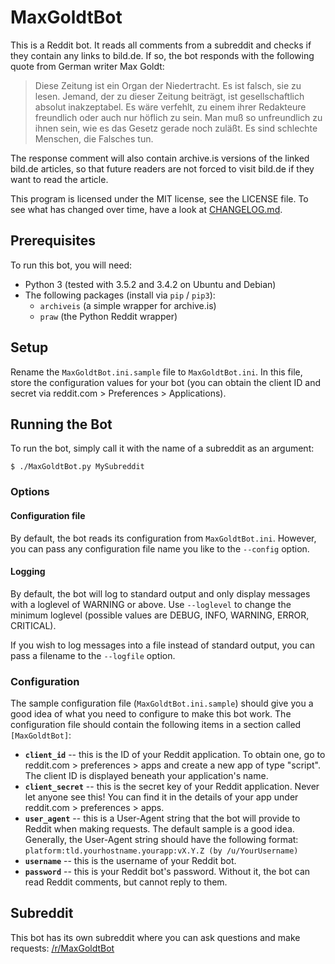 # MaxGoldtBot

This is a Reddit bot. It reads all comments from a subreddit and checks if they
contain any links to bild.de. If so, the bot responds with the following quote
from German writer Max Goldt:

> Diese Zeitung ist ein Organ der Niedertracht. Es ist falsch, sie zu lesen.
> Jemand, der zu dieser Zeitung beiträgt, ist gesellschaftlich absolut
> inakzeptabel. Es wäre verfehlt, zu einem ihrer Redakteure freundlich oder auch
> nur höflich zu sein. Man muß so unfreundlich zu ihnen sein, wie es das Gesetz
> gerade noch zuläßt. Es sind schlechte Menschen, die Falsches tun.

The response comment will also contain archive.is versions of the linked bild.de
articles, so that future readers are not forced to visit bild.de if they want
to read the article.

This program is licensed under the MIT license, see the LICENSE file. To see what
has changed over time, have a look at
[CHANGELOG.md](https://github.com/pille1842/MaxGoldtBot/blob/master/CHANGELOG.md).

## Prerequisites

To run this bot, you will need:

- Python 3 (tested with 3.5.2 and 3.4.2 on Ubuntu and Debian)
- The following packages (install via `pip` / `pip3`):
    - `archiveis` (a simple wrapper for archive.is)
    - `praw` (the Python Reddit wrapper)

## Setup

Rename the `MaxGoldtBot.ini.sample` file to `MaxGoldtBot.ini`. In this file,
store the configuration values for your bot (you can obtain the client ID and
secret via reddit.com > Preferences > Applications).

## Running the Bot

To run the bot, simply call it with the name of a subreddit as an argument:

```
$ ./MaxGoldtBot.py MySubreddit
```

### Options

#### Configuration file

By default, the bot reads its configuration from `MaxGoldtBot.ini`. However,
you can pass any configuration file name you like to the `--config` option.

#### Logging

By default, the bot will log to standard output and only display messages with
a loglevel of WARNING or above. Use `--loglevel` to change the minimum loglevel
(possible values are DEBUG, INFO, WARNING, ERROR, CRITICAL).

If you wish to log messages into a file instead of standard output, you can pass
a filename to the `--logfile` option.

### Configuration

The sample configuration file (`MaxGoldtBot.ini.sample`) should give you a good
idea of what you need to configure to make this bot work. The configuration file
should contain the following items in a section called `[MaxGoldtBot]`:

- **`client_id`** -- this is the ID of your Reddit application. To obtain one,
  go to reddit.com > preferences > apps and create a new app of type "script".
  The client ID is displayed beneath your application's name.
- **`client_secret`** -- this is the secret key of your Reddit application.
  Never let anyone see this! You can find it in the details of your app under
  reddit.com > preferences > apps.
- **`user_agent`** -- this is a User-Agent string that the bot will provide to
  Reddit when making requests. The default sample is a good idea. Generally, the
  User-Agent string should have the following format:
  `platform:tld.yourhostname.yourapp:vX.Y.Z (by /u/YourUsername)`
- **`username`** -- this is the username of your Reddit bot.
- **`password`** -- this is your Reddit bot's password. Without it, the bot can
  read Reddit comments, but cannot reply to them.

## Subreddit

This bot has its own subreddit where you can ask questions and make requests:
[/r/MaxGoldtBot](https://www.reddit.com/r/MaxGoldtBot)
